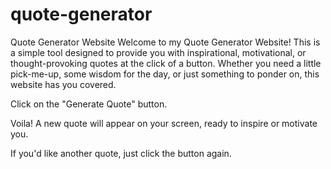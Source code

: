 # quote-generator

Quote Generator Website
Welcome to my Quote Generator Website! This is a simple tool designed to provide you with inspirational,
motivational, or thought-provoking quotes at the click of a button. Whether you need a little pick-me-up, 
some wisdom for the day, or just something to ponder on, this website has you covered.

Click on the "Generate Quote" button.

Voila! A new quote will appear on your screen, ready to inspire or motivate you.

If you'd like another quote, just click the button again.
